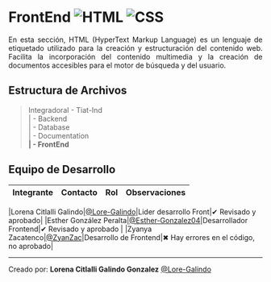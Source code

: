 # FrontEnd ![HTML](https://img.shields.io/badge/HTML5-E34F26?style=for-the-badge&logo=html5&logoColor=white) ![CSS](https://img.shields.io/badge/CSS3-1572B6?style=for-the-badge&logo=css3&logoColor=white)

<p align="justify"> En esta sección, HTML (HyperText Markup Language) es un lenguaje de etiquetado utilizado para la creación y estructuración del contenido web. Facilita la incorporación del contenido multimedia y la creación de documentos accesibles para el motor de búsqueda y del usuario.
</p>


## Estructura de Archivos

>IntegradoraI - Tiat-Ind<br>
>| - Backend <br>
>| - Database<br>
>| - Documentation<br>
>**| - FrontEnd**<br>
 

## Equipo de Desarrollo

|Integrante|Contacto|Rol|Observaciones|
|-----------|------|--------|-------------|


|Lorena Citlalli Galindo|[@Lore-Galindo](https://github.com/Lore-Galindo)|Lider desarrollo Front|✔ Revisado y aprobado|
|Esther González Peralta|[@Esther-Gonzalez04](https://github.com/Esther-Gonzalez04)|Desarrollador Frontend|✔ Revisado y aprobado |
|Zyanya Zacatenco|[@ZyanZac](https://github.com/ZyanZac)|Desarrollo de Frontend|✖ Hay errores en el código, no aprobado|



---


Creado por: **Lorena Citlalli Galindo Gonzalez** 
   [@Lore-Galindo](https://github.com/Lore-Galindo)
